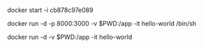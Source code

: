 docker start -i cb878c97e089

docker run -d -p 8000:3000 -v $PWD:/app -it hello-world /bin/sh

docker run -d -v $PWD:/app -it hello-world
